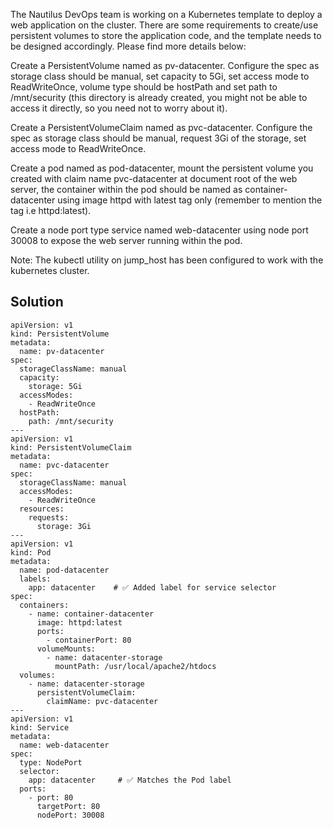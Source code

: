 The Nautilus DevOps team is working on a Kubernetes template to deploy a web application on the cluster. There are some requirements to create/use persistent volumes to store the application code, and the template needs to be designed accordingly. Please find more details below:


Create a PersistentVolume named as pv-datacenter. Configure the spec as storage class should be manual, set capacity to 5Gi, set access mode to ReadWriteOnce, volume type should be hostPath and set path to /mnt/security (this directory is already created, you might not be able to access it directly, so you need not to worry about it).

Create a PersistentVolumeClaim named as pvc-datacenter. Configure the spec as storage class should be manual, request 3Gi of the storage, set access mode to ReadWriteOnce.

Create a pod named as pod-datacenter, mount the persistent volume you created with claim name pvc-datacenter at document root of the web server, the container within the pod should be named as container-datacenter using image httpd with latest tag only (remember to mention the tag i.e httpd:latest).

Create a node port type service named web-datacenter using node port 30008 to expose the web server running within the pod.

Note: The kubectl utility on jump_host has been configured to work with the kubernetes cluster.

## Solution

```
apiVersion: v1
kind: PersistentVolume
metadata:
  name: pv-datacenter
spec:
  storageClassName: manual
  capacity:
    storage: 5Gi
  accessModes:
    - ReadWriteOnce
  hostPath:
    path: /mnt/security
---
apiVersion: v1
kind: PersistentVolumeClaim
metadata:
  name: pvc-datacenter
spec:
  storageClassName: manual
  accessModes:
    - ReadWriteOnce
  resources:
    requests:
      storage: 3Gi
---
apiVersion: v1
kind: Pod
metadata:
  name: pod-datacenter
  labels:
    app: datacenter    # ✅ Added label for service selector
spec:
  containers:
    - name: container-datacenter
      image: httpd:latest
      ports:
        - containerPort: 80
      volumeMounts:
        - name: datacenter-storage
          mountPath: /usr/local/apache2/htdocs
  volumes:
    - name: datacenter-storage
      persistentVolumeClaim:
        claimName: pvc-datacenter
---
apiVersion: v1
kind: Service
metadata:
  name: web-datacenter
spec:
  type: NodePort
  selector:
    app: datacenter     # ✅ Matches the Pod label
  ports:
    - port: 80
      targetPort: 80
      nodePort: 30008
```
